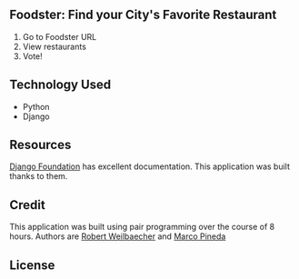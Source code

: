 ## Foodster: Find your City's Favorite Restaurant

1. Go to Foodster URL
2. View restaurants
3. Vote!

## Technology Used

- Python
- Django

## Resources

[Django Foundation](https://www.djangoproject.com/) has excellent documentation. This application was built thanks to them. 

## Credit

This application was built using pair programming over the course of 8 hours. Authors are [Robert Weilbaecher](https://github.com/Sahedeva) and [Marco Pineda](http://github.com/mapineda)

## License

